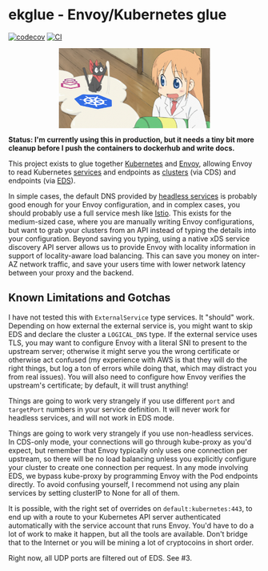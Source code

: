 # ekglue - Envoy/Kubernetes glue

[![codecov](https://codecov.io/gh/jrockway/ekglue/branch/master/graph/badge.svg)](https://codecov.io/gh/jrockway/ekglue)
[![CI](https://ci.jrock.us/api/v1/teams/main/pipelines/ekglue/jobs/tests/badge)](https://ci.jrock.us/teams/main/pipelines/ekglue/jobs/tests/)

<p align="center">
	<img src="img/logo.png" width="60%" align="center">
</p>

**Status: I'm currently using this in production, but it needs a tiny bit more cleanup before I push
the containers to dockerhub and write docs.**

This project exists to glue together [Kubernetes](https://kubernetes.io/) and
[Envoy](https://www.envoyproxy.io/), allowing Envoy to read Kubernetes
[services](https://kubernetes.io/docs/concepts/services-networking/service/) and endpoints as
[clusters](https://www.envoyproxy.io/docs/envoy/latest/configuration/upstream/upstream) (via CDS)
and endpoints (via
[EDS](https://www.envoyproxy.io/docs/envoy/latest/intro/arch_overview/upstream/service_discovery#arch-overview-service-discovery-types-eds)).

In simple cases, the default DNS provided by
[headless services](https://kubernetes.io/docs/concepts/services-networking/service/#headless-services)
is probably good enough for your Envoy configuration, and in complex cases, you should probably use
a full service mesh like [Istio](https://istio.io/). This exists for the medium-sized case, where
you are manually writing Envoy configurations, but want to grab your clusters from an API instead of
typing the details into your configuration. Beyond saving you typing, using a native xDS service
discovery API server allows us to provide Envoy with locality information in support of
locality-aware load balancing. This can save you money on inter-AZ network traffic, and save your
users time with lower network latency between your proxy and the backend.

## Known Limitations and Gotchas

I have not tested this with `ExternalService` type services. It "should" work. Depending on how
external the external service is, you might want to skip EDS and declare the cluster a `LOGICAL_DNS`
type. If the external service uses TLS, you may want to configure Envoy with a literal SNI to
present to the upstream server; otherwise it might serve you the wrong certificate or otherwise act
confused (my experience with AWS is that they will do the right things, but log a ton of errors
while doing that, which may distract you from real issues). You will also need to configure how
Envoy verifies the upstream's certificate; by default, it will trust anything!

Things are going to work very strangely if you use different `port` and `targetPort` numbers in your
service definition. It will never work for headless services, and will not work in EDS mode.

Things are going to work very strangely if you use non-headless services. In CDS-only mode, your
connections will go through kube-proxy as you'd expect, but remember that Envoy typically only uses
one connection per upstream, so there will be no load balancing unless you explicitly configure your
cluster to create one connection per request. In any mode involving EDS, we bypass kube-proxy by
programming Envoy with the Pod endpoints directly. To avoid confusing yourself, I recommend not
using any plain services by setting clusterIP to None for all of them.

It is possible, with the right set of overrides on `default:kubernetes:443`, to end up with a route
to your Kubernetes API server authenticated automatically with the service account that runs Envoy.
You'd have to do a lot of work to make it happen, but all the tools are available. Don't bridge that
to the Internet or you will be mining a lot of cryptocoins in short order.

Right now, all UDP ports are filtered out of EDS. See #3.
